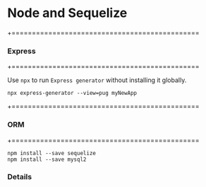 Node and Sequelize 
===================

+==============================================
### Express
+==============================================

Use `npx` to run `Express generator` without installing it globally.

```
npx express-generator --view=pug myNewApp
```

+==============================================
### ORM
+==============================================

```
npm install --save sequelize
npm install --save mysql2
```

### Details
